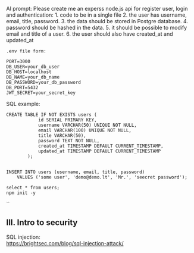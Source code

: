 AI prompt:
    Please create me an experss node.js api for register user, login and authentication:
        1. code to be in a single file
        2. the user has username, email, title, password.
        3. the data should be stored in Postgre database.
        4. password should be hashed in the data.
        5. it should be possible to modify email and title of a user.
        6. the user should also have created_at and updated_at

    .env file form:

    PORT=3000
    DB_USER=your_db_user
    DB_HOST=localhost
    DB_NAME=your_db_name
    DB_PASSWORD=your_db_password
    DB_PORT=5432
    JWT_SECRET=your_secret_key
SQL example:

    CREATE TABLE IF NOT EXISTS users (
                id SERIAL PRIMARY KEY,
                username VARCHAR(50) UNIQUE NOT NULL,
                email VARCHAR(100) UNIQUE NOT NULL,
                title VARCHAR(50),
                password TEXT NOT NULL,
                created_at TIMESTAMP DEFAULT CURRENT_TIMESTAMP,
                updated_at TIMESTAMP DEFAULT CURRENT_TIMESTAMP
            );


    INSERT INTO users (username, email, title, password) 
        VALUES ('some user', 'demo@demo.lt', 'Mr.', 'seecret password');

    select * from users;
    npm init -y
``

## III. Intro to security

SQL injection:  
    https://brightsec.com/blog/sql-injection-attack/